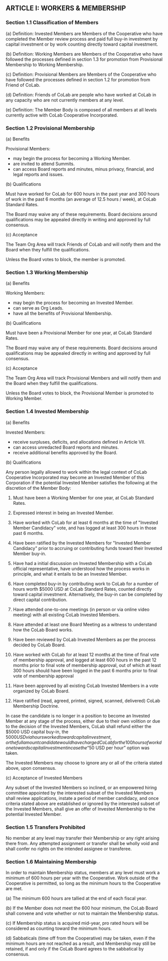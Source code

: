 ## ARTICLE I:  WORKERS & MEMBERSHIP

### Section 1.1  Classification of Members

(a) Definition: Invested Members are Members of the Cooperative who have completed the Member review process and paid full buy-in investment by capital investment or by work counting directly toward capital investment.

(b) Definition: Working Members are Members of the Cooperative who have followed the processes defined in section 1.3 for promotion from Provisional Membership to Working Membership.

(c) Definition: Provisional Members are Members of the Cooperative who have followed the processes defined in section 1.2 for promotion from Friend of CoLab.

(d) Definition: Friends of CoLab are people who have worked at CoLab in any capacity who are not currently members at any level.

(e) Definition: The Member Body is composed of all members at all levels currently active with CoLab Cooperative Incorporated.

### Section 1.2 Provisional Membership

(a) Benefits

Provisional Members:
* may begin the process for becoming a Working Member.
* are invited to attend Summits.
* can access Board reports and minutes, minus privacy, financial, and legal reports and issues.

(b) Qualifications

Must have worked for CoLab for 600 hours in the past year and 300 hours of work in the past 6 months (an average of 12.5 hours / week), at CoLab Standard Rates.

The Board may waive any of these requirements. Board decisions around qualifications may be appealed directly in writing and approved by full consensus.

(c) Acceptance

The Team Org Area will track Friends of CoLab and will notify them and the Board when they fulfill the qualifications.

Unless the Board votes to block, the member is promoted.

### Section 1.3 Working Membership

(a) Benefits

Working Members:
* may begin the process for becoming an Invested Member.
* can serve as Org Leads.
* have all the benefits of Provisional Membership.

(b) Qualifications

Must have been a Provisional Member for one year, at CoLab Standard Rates.

The Board may waive any of these requirements. Board decisions around qualifications may be appealed directly in writing and approved by full consensus.

(c) Acceptance

The Team Org Area will track Provisional Members and will notify them and the Board when they fulfill the qualifications.

Unless the Board votes to block, the Provisional Member is promoted to Working Member.

### Section 1.4 Invested Membership

(a) Benefits

Invested Members:

* receive surpluses, deficits, and allocations defined in Article VII.
* can access unredacted Board reports and minutes.
* receive additional benefits approved by the Board.

(b) Qualifications

Any person legally allowed to work within the legal context of CoLab Cooperative Incorporated may become an Invested Member of this Corporation if the potential Invested Member satisfies the following at the discretion of the Member Body:

1. Must have been a Working Member for one year, at CoLab Standard Rates.

2. Expressed interest in being an Invested Member.

3. Have worked with CoLab for at least 6 months at the time of "Invested Member Candidacy" vote, and has logged at least 300 hours in those past 6 months.

4. Have been ratified by the Invested Members for "Invested Member Candidacy" prior to accruing or contributing funds toward their Invested Member buy-in.

5. Have had a initial discussion on Invested Membership with a CoLab official representative, have understood how the process works in principle, and what it entails to be an Invested Member.

6. Have completed buy-in by contributing work to CoLab for a number of hours worth $5000 USD at CoLab Standard Rates, counted directly toward capital investment. Alternatively, the buy-in can be completed by direct capital contribution.

7. Have attended one-to-one meetings (in person or via online video meeting) with all existing CoLab Invested Members.

8. Have attended at least one Board Meeting as a witness to understand how the CoLab Board works.

9. Have been reviewed by CoLab Invested Members as per the process decided by CoLab Board.

10. Have worked with CoLab for at least 12 months at the time of final vote of membership approval, and logged at least 600 hours in the past 12 months prior to final vote of membership approval, out of which at least 300 hours should have been logged in the past 6 months prior to final vote of membership approval

11. Have been approved by all existing CoLab Invested Members in a vote organized by CoLab Board.

12. Have ratified (read, agreed, printed, signed, scanned, delivered) CoLab Membership Doctrine.

In case the candidate is no longer in a position to become an Invested Member at any stage of the process, either due to their own volition or due to the decision of the Invested Members, CoLab shall refund either the $5000 USD capital buy-in, the $5000 USD via hours worked toward capital investment, or
the full amount candidate would have charged CoLab for the 100 hours of work done towards capital investment in case the “$50 USD per hour” option was taken.

The Invested Members may choose to ignore any or all of the criteria stated above, upon consensus.

(c) Acceptance of Invested Members

Any subset of the Invested Members so inclined, or an empowered hiring committee appointed by the interested subset of the Invested Members shall review applications, instate a period of member candidacy, and once criteria stated above are established or ignored by the interested subset of the Invested Members, shall give an offer of Invested Membership to the potential Invested Member.

### Section 1.5 Transfers Prohibited

No member at any level may transfer their Membership or any right arising there from. Any attempted assignment or transfer shall be wholly void and shall confer no rights on the intended assignee or transferee.

### Section 1.6 Maintaining Membership

In order to maintain Membership status, members at any level must work a minimum of 600 hours per year with the Cooperative. Work outside of the Cooperative is permitted, so long as the minimum hours to the Cooperative are met.

(a) The minimum 600 hours are tallied at the end of each fiscal year.

(b) If the Member does not meet the 600 hour minimum, the CoLab Board shall convene and vote whether or not to maintain the Membership status.

(c) If Membership status is acquired mid-year, pro rated hours will be considered as counting toward the minimum hours.

(d) Sabbaticals (time off from the Cooperative) may be taken, even if the minimum hours are not reached as a result, and Membership may still be retained, if and only if the CoLab Board agrees to the sabbatical by consensus.
